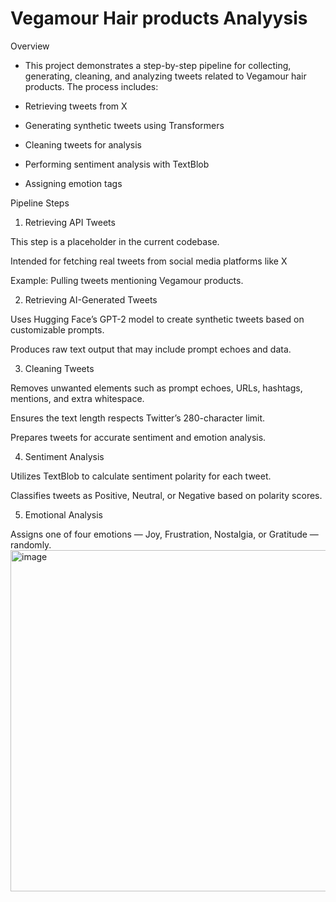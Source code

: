 # Vegamour Hair products Analyysis 
Overview


- This project demonstrates a step-by-step pipeline for collecting, generating, cleaning, and analyzing tweets related to Vegamour hair products. The process includes:

- Retrieving tweets from X

- Generating synthetic tweets using Transformers

- Cleaning tweets for analysis

- Performing sentiment analysis with TextBlob

- Assigning emotion tags 

Pipeline Steps
1. Retrieving API Tweets

This step is a placeholder in the current codebase.

Intended for fetching real tweets from social media platforms like X

Example: Pulling tweets mentioning Vegamour products.

2. Retrieving AI-Generated Tweets

Uses Hugging Face’s GPT-2 model to create synthetic tweets based on customizable prompts.

Produces raw text output that may include prompt echoes and data.

3. Cleaning Tweets

Removes unwanted elements such as prompt echoes, URLs, hashtags, mentions, and extra whitespace.

Ensures the text length respects Twitter’s 280-character limit.

Prepares tweets for accurate sentiment and emotion analysis.

4. Sentiment Analysis

Utilizes TextBlob to calculate sentiment polarity for each tweet.

Classifies tweets as Positive, Neutral, or Negative based on polarity scores.

5. Emotional Analysis

Assigns one of four emotions — Joy, Frustration, Nostalgia, or Gratitude — randomly.
<img width="1061" height="546" alt="image" src="https://github.com/user-attachments/assets/9e1c6bed-2f83-4091-a7e2-c01a0a75e6fb" />





